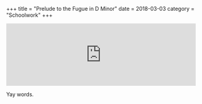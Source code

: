 +++
title = "Prelude to the Fugue in D Minor"
date = 2018-03-03
category = "Schoolwork"
+++

<iframe width="100%" height="166" scrolling="no" frameborder="no" allow="autoplay" src="https://w.soundcloud.com/player/?url=https%3A//api.soundcloud.com/tracks/308790840&amp;color=%2340c4ff&amp;auto_play=false&amp;hide_related=false&amp;show_comments=true&amp;show_user=true&amp;show_reposts=false&amp;show_teaser=true"></iframe>

Yay words.